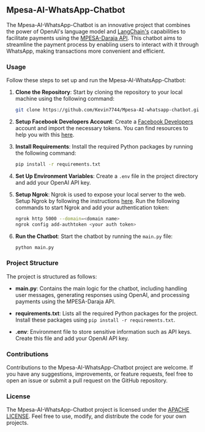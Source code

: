 ## Mpesa-AI-WhatsApp-Chatbot

The Mpesa-AI-WhatsApp-Chatbot is an innovative project that combines the power of OpenAI's language model and [LangChain's](https://python.langchain.com/docs/get_started/introduction/) capabilities to facilitate payments using the [MPESA-Daraja API](https://developer.safaricom.co.ke/). This chatbot aims to streamline the payment process by enabling users to interact with it through WhatsApp, making transactions more convenient and efficient.

### Usage

Follow these steps to set up and run the Mpesa-AI-WhatsApp-Chatbot:

1. **Clone the Repository**: Start by cloning the repository to your local machine using the following command:

    ```bash
    git clone https://github.com/Kevin7744/Mpesa-AI-whatsapp-chatbot.git
    ```

2. **Setup Facebook Developers Account**: Create a [Facebook Developers](https://developers.facebook.com/) account and import the necessary tokens. You can find resources to help you with this [here](https://youtu.be/3YPeh-3AFmM?si=fZh_jG_-2pQFcS-_).

3. **Install Requirements**: Install the required Python packages by running the following command:

    ```bash
    pip install -r requirements.txt
    ```

4. **Set Up Environment Variables**: Create a `.env` file in the project directory and add your OpenAI API key.

5. **Setup Ngrok**: Ngrok is used to expose your local server to the web. Setup Ngrok by following the instructions [here](https://dashboard.ngrok.com/get-started/setup/windows). Run the following commands to start Ngrok and add your authentication token:

    ```bash
    ngrok http 5000 --domain=<domain name>
    ngrok config add-authtoken <your auth token>
    ```

6. **Run the Chatbot**: Start the chatbot by running the `main.py` file:

    ```bash
    python main.py
    ```

### Project Structure

The project is structured as follows:

- **main.py**: Contains the main logic for the chatbot, including handling user messages, generating responses using OpenAI, and processing payments using the MPESA-Daraja API.

- **requirements.txt**: Lists all the required Python packages for the project. Install these packages using `pip install -r requirements.txt`.

- **.env**: Environment file to store sensitive information such as API keys. Create this file and add your OpenAI API key.

### Contributions

Contributions to the Mpesa-AI-WhatsApp-Chatbot project are welcome. If you have any suggestions, improvements, or feature requests, feel free to open an issue or submit a pull request on the GitHub repository.

### License

The Mpesa-AI-WhatsApp-Chatbot project is licensed under the [APACHE LICENSE](LICENSE). Feel free to use, modify, and distribute the code for your own projects.
